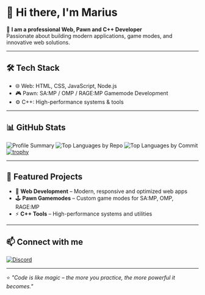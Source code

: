 # 👋 Hi there, I'm **Marius**

🚀 **I am a professional Web, Pawn and C++ Developer**  
Passionate about building modern applications, game modes, and innovative web solutions.  

---

## 🛠️ Tech Stack
- 🌐 Web: HTML, CSS, JavaScript, Node.js  
- 🎮 Pawn: SA:MP / OMP / RAGE:MP Gamemode Development  
- ⚙️ C++: High-performance systems & tools  

---

## 📊 GitHub Stats
![Profile Summary](http://github-profile-summary-cards.vercel.app/api/cards/profile-details?username=mar1usdev&theme=radical)
![Top Languages by Repo](http://github-profile-summary-cards.vercel.app/api/cards/repos-per-language?username=mar1usdev&theme=radical)
![Top Languages by Commit](http://github-profile-summary-cards.vercel.app/api/cards/most-commit-language?username=mar1usdev&theme=radical)
[![trophy](https://github-profile-trophy.vercel.app/?username=mar1usdev&theme=radical&margin-w=10&margin-h=10)](https://github.com/ryo-ma/github-profile-trophy)

---

## 🌟 Featured Projects
- 🎯 **Web Development** – Modern, responsive and optimized web apps  
- 🕹️ **Pawn Gamemodes** – Custom game modes for SA:MP, OMP, RAGE:MP  
- ⚡ **C++ Tools** – High-performance systems and utilities  

---

## 📫 Connect with me
[![Discord](https://img.shields.io/badge/Discord-%237289DA.svg?&style=for-the-badge&logo=discord&logoColor=white)](https://discord.gg/https://discord.gg/5WKMVtraRJ)  

---

⭐ *"Code is like magic – the more you practice, the more powerful it becomes."*  
